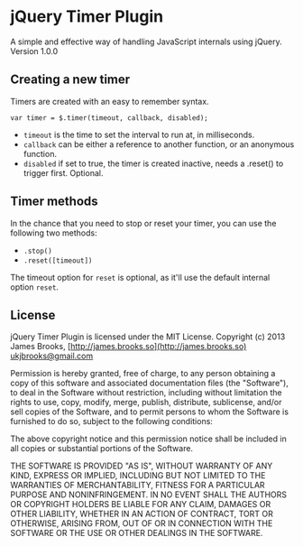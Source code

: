 # jQuery Timer Plugin
A simple and effective way of handling JavaScript internals using jQuery. Version 1.0.0

## Creating a new timer
Timers are created with an easy to remember syntax.

    var timer = $.timer(timeout, callback, disabled);

- `timeout` is the time to set the interval to run at, in milliseconds.
- `callback` can be either a reference to another function, or an anonymous function.
- `disabled` if set to true, the timer is created inactive, needs a .reset() to trigger first. Optional.

## Timer methods
In the chance that you need to stop or reset your timer, you can use the following two methods:
- `.stop()`
- `.reset([timeout])`

The timeout option for `reset` is optional, as it'll use the default internal option `reset`.

## License
jQuery Timer Plugin is licensed under the MIT License.
Copyright (c) 2013 James Brooks, [http://james.brooks.so](http://james.brooks.so) <ukjbrooks@gmail.com>

Permission is hereby granted, free of charge, to any person obtaining a copy of this software and associated documentation files (the "Software"), to deal in the Software without restriction, including without limitation the rights to use, copy, modify, merge, publish, distribute, sublicense, and/or sell copies of the Software, and to permit persons to whom the Software is furnished to do so, subject to the following conditions:

The above copyright notice and this permission notice shall be included in all copies or substantial portions of the Software.

THE SOFTWARE IS PROVIDED "AS IS", WITHOUT WARRANTY OF ANY KIND, EXPRESS OR IMPLIED, INCLUDING BUT NOT LIMITED TO THE WARRANTIES OF MERCHANTABILITY, FITNESS FOR A PARTICULAR PURPOSE AND NONINFRINGEMENT. IN NO EVENT SHALL THE AUTHORS OR COPYRIGHT HOLDERS BE LIABLE FOR ANY CLAIM, DAMAGES OR OTHER LIABILITY, WHETHER IN AN ACTION OF CONTRACT, TORT OR OTHERWISE, ARISING FROM, OUT OF OR IN CONNECTION WITH THE SOFTWARE OR THE USE OR OTHER DEALINGS IN THE SOFTWARE.
